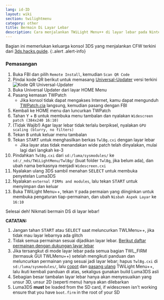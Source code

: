```yaml
---
lang: id-ID
layout: wiki
section: twilightmenu
category: other
title: Bermain Di Layar Lebar
description: Cara menjalankan TWiLight Menu++ di layar lebar pada Nintendo 3DS
---
```


Bagian ini memerlukan keluarga konsol 3DS yang menjalankan CFW terkini dari [3ds.hacks.guide](https://3ds.hacks.guide).
{:.alert .alert-info}

### Pemasangan
1. Buka FBI dan pilih `Remote Install`, kemudian `Scan QR Code`
1. Pindai kode QR berikut untuk memasang [Universal-Updater](https://github.com/Universal-Team/Universal-Updater) versi terkini<br> ![Kode QR Universal-Updater](https://db.universal-team.net/assets/images/qr/universal-updater-cia.png)
1. Buka Universal Updater dari layar HOME Menu
1. Pasang kemasan TWPatch
   - Jika konsol tidak dapat mengakses Internet, kamu dapat mengunduh [TWPatch.cia](https://gbatemp.net/download/twpatch.37400/version/38832/download?file=302085) langsung, kemudian pasang dengan FBI
1. Kembali ke HOME menu dan luncurkan TWPatch
1. Tahan <kbd class="face">Y</kbd> + <kbd class="face">B</kbd> untuk membuka menu tambalan dan nyalakan `Widescreen patch (384x240 16:10)`
1. (Tidak Wajib!) Agar layar lebar tidak terlalu berpiksel, nyalakan `GPU scaling (blurry, no filters)`
1. Tekan <kbd class="face">B</kbd> untuk keluar menu tambalan
1. Tekan <kbd>START</kbd> untuk menghasilkan berkas `TwlBg.cxi` dengan layar lebar
   - Jika layar atas tidak menandakan wide patch telah dinyalakan, mulai lagi dari langkah ke-3
1. Pindahkan `TwlBg.cxi` dari `sd:/luma/sysmodules/` ke `sd:/_nds/TWiLightMenu/TwlBg/` (buat folder `TwlBg`, jika belum ada), dan ubah nama berkasnya menjadi `Widescreen.cxi`
1. Nyalakan ulang 3DS sambil menahan <kbd>SELECT</kbd> untuk membuka penyetelan Luma3DS
1. Nyalakan `external FIRMs and modules`, lalu tekan <kbd>START</kbd> untuk menyimpan dan keluar
1. Buka TWiLight Menu++, tekan <kbd class="face">Y</kbd> pada permaian yang diinginkan untuk membuka pengaturan tiap-permainan, dan ubah `Nisbah Aspek Layar` ke `16:10`

Selesai deh! Nikmati bermain DS di layar lebar!

**CATATAN:**
1. Jangan tahan <kbd>START</kbd> atau <kbd>SELECT</kbd> saat meluncurkan TWLMenu++, jika tidak mau layar lebarnya ada glitch
1. Tidak semua permainan sesuai dijadikan layar lebar. [Berikut daftar permainan dengan dukungan layar lebar](https://github.com/DS-Homebrew/TWiLightMenu/blob/master/7zfile/3DS%20-%20CFW%20users/Games%20supported%20with%20widescreen.txt)
1. Jika tersangkut di mode layar lebar pada semua bagian TWL_FIRM (termasuk GUI TWLMenu++) setelah mengikuti panduan dan meluncurkan permainan yang sesuai jadi layar lebar; hapus `TwlBg.cxi` di `sd:/luma/sysmodules/`, lalu [copot](https://wiki.ds-homebrew.com/twilightmenu/uninstalling-3ds) dan [pasang ulang](https://wiki.ds-homebrew.com/twilightmenu/installing-3ds) TWiLight Menu++, lalu ikuti kembali panduan di atas, sekaligus gunakan build Luma3DS asli
1. Sebagian besar tambalan layar lebar hanya akan menyesuaikan yang unsur 3D, unsur 2D (seperti menu) hanya akan dilebarkan
1. Luma3DS **must** be loaded from the SD card, if widescreen isn't working ensure that you have `boot.firm` in the root of your SD

